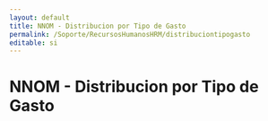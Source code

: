 ```yaml
---
layout: default
title: NNOM - Distribucion por Tipo de Gasto
permalink: /Soporte/RecursosHumanosHRM/distribuciontipogasto
editable: si
---
```

# NNOM - Distribucion por Tipo de Gasto  
